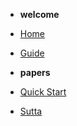 * __welcome__
* [Home](/)
* [Guide](guide.md)

* __papers__
* [Quick Start](paper/quick_start.md)
* [Sutta](paper/sutta.md)